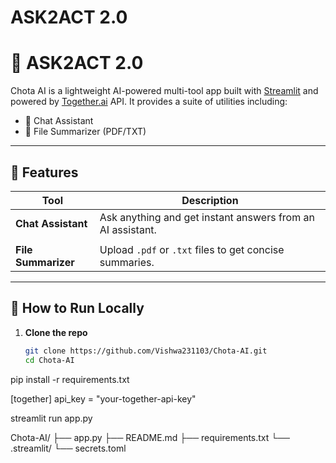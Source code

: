 # ASK2ACT 2.0

# 🤖 ASK2ACT 2.0

Chota AI is a lightweight AI-powered multi-tool app built with [Streamlit](https://streamlit.io/) and powered by [Together.ai](https://www.together.ai/) API. It provides a suite of utilities including:

- 💬 Chat Assistant    
- 📂 File Summarizer (PDF/TXT)

---

## 🔧 Features

| Tool              | Description                                                                 |
|------------------|-----------------------------------------------------------------------------|
| **Chat Assistant** | Ask anything and get instant answers from an AI assistant.                  |        |
                          |
| **File Summarizer**| Upload `.pdf` or `.txt` files to get concise summaries.                     |

---

## 🚀 How to Run Locally

1. **Clone the repo**
   ```bash
   git clone https://github.com/Vishwa231103/Chota-AI.git
   cd Chota-AI


pip install -r requirements.txt


[together]
api_key = "your-together-api-key"


streamlit run app.py



Chota-AI/
├── app.py
├── README.md
├── requirements.txt
└── .streamlit/
    └── secrets.toml


